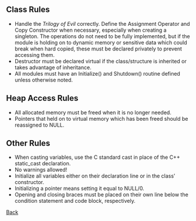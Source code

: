 ## Class Rules ##
  * Handle the _Trilogy of Evil_ correctly.  Define the Assignment Operator and Copy Constructor when necessary, especially when creating a singleton. The operations do not need to be fully implemented, but if the module is holding on to dynamic memory or sensitive data which could break when hard copied, these must be declared privately to prevent accessing them.
  * Destructor must be declared virtual if the class/structure is inherited or takes advantage of inheritance.
  * All modules must have an Initialize() and Shutdown() routine defined unless otherwise noted.

## Heap Access Rules ##
  * All allocated memory must be freed when it is no longer needed.
  * Pointers that held on to virtual memory which has been freed should be reassigned to NULL.

## Other Rules ##
  * When casting variables, use the C standard cast in place of the C++ static\_cast declaration.
  * No warnings allowed!
  * Initialize all variables either on their declaration line or in the class' constructor.
  * Initializing a pointer means setting it equal to NULL/0.
  * Opening and closing braces must be placed on their own line below the condition statement and code block, respectively.

[Back](TechDoc_CodingStandards.md)